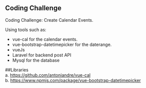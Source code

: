 
## Coding Challenge

Coding Challenge:  Create Calendar Events.

Using tools such as:
- vue-cal for the calendar events.
- vue-bootstrap-datetimepicker for the daterange.
- vueJs
- Laravel for backend post API
- Mysql for the database

##Libraries
<br>a. https://github.com/antoniandre/vue-cal
<br>b. https://www.npmjs.com/package/vue-bootstrap-datetimepicker


